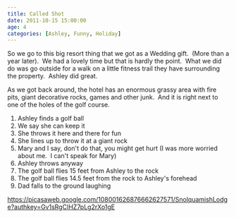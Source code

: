 ```yaml
---
title: Called Shot
date: 2011-10-15 15:00:00
age: 4
categories: [Ashley, Funny, Holiday]
---
```

So we go to this big resort thing that we got as a Wedding gift.  (More than a year later).  We had a lovely time but that is hardly the point.  What we did do was go outside for a walk on a little fitness trail they have surrounding the property.  Ashley did great.

As we got back around, the hotel has an enormous grassy area with fire pits, giant decorative rocks, games and other junk.  And it is right next to one of the holes of the golf course.
<ol>
	<li>Ashley finds a golf ball</li>
	<li>We say she can keep it</li>
	<li>She throws it here and there for fun</li>
	<li>She lines up to throw it at a giant rock</li>
	<li>Mary and I say, don't do that, you might get hurt (I was more worried about me.  I can't speak for Mary)</li>
	<li>Ashley throws anyway</li>
	<li>The golf ball flies 15 feet from Ashley to the rock</li>
	<li>The golf ball flies 14.5 feet from the rock to Ashley's forehead</li>
	<li>Dad falls to the ground laughing</li>
</ol>
<a href="https://picasaweb.google.com/108001626876662627571/SnolquamishLodge?authkey=Gv1sRgCIHZ7pLg2rXo1gE">https://picasaweb.google.com/108001626876662627571/SnolquamishLodge?authkey=Gv1sRgCIHZ7pLg2rXo1gE</a>
